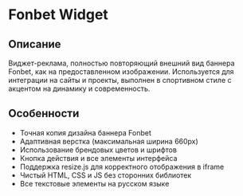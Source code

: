 # Fonbet Widget

## Описание
Виджет-реклама, полностью повторяющий внешний вид баннера Fonbet, как на предоставленном изображении. Используется для интеграции на сайты и проекты, выполнен в спортивном стиле с акцентом на динамику и современность.

## Особенности
- Точная копия дизайна баннера Fonbet
- Адаптивная верстка (максимальная ширина 660px)
- Использование брендовых цветов и шрифтов
- Кнопка действия и все элементы интерфейса
- Поддержка resize.js для корректного отображения в iframe
- Чистый HTML, CSS и JS без сторонних библиотек
- Все текстовые элементы на русском языке 